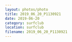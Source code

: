 ```yaml
---
layout: photos/photo
title: 2019_06_20_P1130921
date: 2019-06-20
category: surfclub
location: surfclub
filename: 2019_06_20_P1130921
---
```

